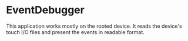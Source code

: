 # EventDebugger
This application works mostly on the rooted device. It reads the device's touch I/O files and present the events in readable format.
